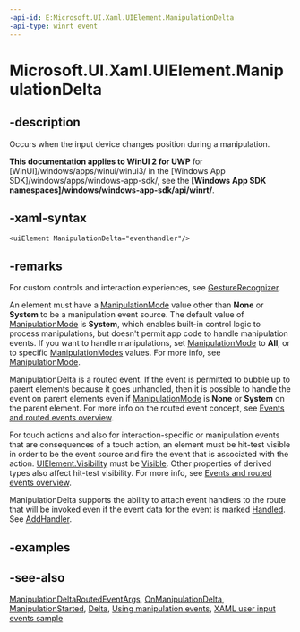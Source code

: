 ```yaml
---
-api-id: E:Microsoft.UI.Xaml.UIElement.ManipulationDelta
-api-type: winrt event
---
```


<!-- Event syntax
public event Windows.UI.Xaml.Input.ManipulationDeltaEventHandler ManipulationDelta
-->

# Microsoft.UI.Xaml.UIElement.ManipulationDelta

## -description

Occurs when the input device changes position during a manipulation.

**This documentation applies to WinUI 2 for UWP** for [WinUI]/windows/apps/winui/winui3/ in the [Windows App SDK]/windows/apps/windows-app-sdk/, see the **[Windows App SDK namespaces]/windows/windows-app-sdk/api/winrt/**.

## -xaml-syntax

```xaml
<uiElement ManipulationDelta="eventhandler"/>
```

## -remarks

For custom controls and interaction experiences, see [GestureRecognizer](../microsoft.ui.input/gesturerecognizer.md).

An element must have a [ManipulationMode](uielement_manipulationmode.md) value other than **None** or **System** to be a manipulation event source. The default value of [ManipulationMode](uielement_manipulationmode.md) is **System**, which enables built-in control logic to process manipulations, but doesn't permit app code to handle manipulation events. If you want to handle manipulations, set [ManipulationMode](uielement_manipulationmode.md) to **All**, or to specific [ManipulationModes](../microsoft.ui.xaml.input/manipulationmodes.md) values. For more info, see [ManipulationMode](uielement_manipulationmode.md).

ManipulationDelta is a routed event. If the event is permitted to bubble up to parent elements because it goes unhandled, then it is possible to handle the event on parent elements even if [ManipulationMode](uielement_manipulationmode.md) is **None** or **System** on the parent element. For more info on the routed event concept, see [Events and routed events overview](/windows/uwp/xaml-platform/events-and-routed-events-overview).

For touch actions and also for interaction-specific or manipulation events that are consequences of a touch action, an element must be hit-test visible in order to be the event source and fire the event that is associated with the action. [UIElement.Visibility](uielement_visibility.md) must be [Visible](visibility.md). Other properties of derived types also affect hit-test visibility. For more info, see [Events and routed events overview](/windows/uwp/xaml-platform/events-and-routed-events-overview).

ManipulationDelta supports the ability to attach event handlers to the route that will be invoked even if the event data for the event is marked [Handled](../microsoft.ui.xaml.input/manipulationdeltaroutedeventargs_handled.md). See [AddHandler](uielement_addhandler_1350394113.md).

## -examples

## -see-also

[ManipulationDeltaRoutedEventArgs](../microsoft.ui.xaml.input/manipulationdeltaroutedeventargs.md), [OnManipulationDelta](/uwp/api/windows.ui.xaml.controls.control.onmanipulationdelta(windows.ui.xaml.input.manipulationdeltaroutedeventargs)), [ManipulationStarted](uielement_manipulationstarted.md),  [Delta](/uwp/api/windows.ui.input.manipulationdelta), [Using manipulation events](/previous-versions/windows/apps/hh465387(v=win.10)), [XAML user input events sample](https://github.com/microsoftarchive/msdn-code-gallery-microsoft/tree/master/Official%20Windows%20Platform%20Sample/Input%20XAML%20user%20input%20events%20sample)

